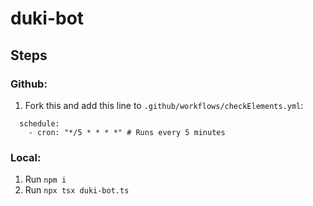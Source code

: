 # duki-bot

## Steps
### Github:
1. Fork this and add this line to `.github/workflows/checkElements.yml`:
```
  schedule:
    - cron: "*/5 * * * *" # Runs every 5 minutes
```
### Local:
1. Run `npm i`
2. Run `npx tsx duki-bot.ts`
